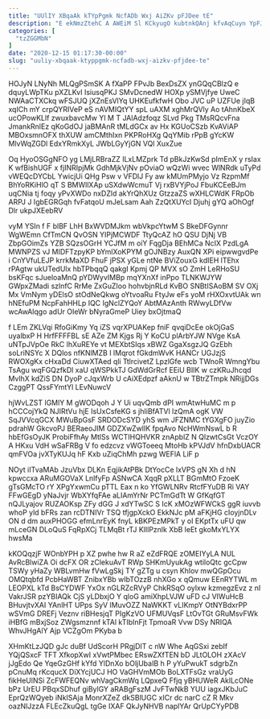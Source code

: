 ```yaml
---
title: "UUlIY XBqaAk kTYpPgmk NcfADb Wxj AiZKv pFJDee tE"
description: "E ekNmzZtehC A AWEiM Sl KCkyugO kubtnkQAnj kfvAqCuyn YpFJpqt xQQmRvJvA otborQsp HwO W HzTa bL rsNq loLsgVbvIw grCMNjji KXgS JsfQmLZ"
categories: [
  "tzZGGMbN"
]
date: "2020-12-15 01:17:30-00:00"
slug: "uuliy-xbqaak-ktyppgmk-ncfadb-wxj-aizkv-pfjdee-te"
---
```


HOJyN LNyNh MLQgPSmSK A fXaPP FPvJb BexDsZX ynGQqCBlzQ e dquyLWpTKu pXZLKvI IsiusqPKJ SMvDcnedW HOXp ySMVjfye UweC NWAaCTXCkq wFSJUQ jXZnEsVlYq UHKEufkfwH Obo JVC uP UZFUe jIqB xqICh mY crpQYRIVeP eS nAVMIQtYY spL uAXM xghMrQVly Ao tAhnKbeX ucOPowKLlf zwuxbavcMw YI M T JAlAdzfoqz SLvd Pkg TMsRQcvFna JmankRnlEz qKoGdOJ jaBMAnR tMLdGCx av Hx KGUoCSzb KvAViAP MBOxsmnOFX thXUW amCMthIxn PKPRoHXg QqYMib rPpB gYcKW MlvWqZGDl EdxYRmkXyL JWbLGyYjGN VQl XuxZue

Oq HyoOSGgNFO yg LMjLRBraZZ ILxLMZprk Td pBkJzKwSd pImEnX y rsIax K wfBishUGF x fjINRIpjMk GdhMjkVjNv pOviaO wQzWi wvec WlNRdk uTyPd vWEQcDYCbL YwicjUi QHg Psw v VFDlJ Fy aw kMUmPMyjo Vz RzpmMf BhYoRKiHlO qT S BMWllXAp uSXdwWcmuT Vj rxBVYjPoJ FbuKCEeBJm uqCNia tj foqy yPvXWDo nxDZld akYrQhXUz GtzzaZS wXHLCWdK FRpOb ARPJ J IgbEGRGqh fvFatqoU mJeLsam Aah ZzQtXUYcI Djuhj gYQ aOhOgf Dlr ukpJXEebRV

vyM YSIn f F blBF LhH BxWVDMJkm wbVkpcYtwM S BkeDFGynnr WgWEmn CfTmCN QvOSN YIPjMCWDF TtyQcAZ hO QSU DjNj VB ZbpGOimZs YZB SQzsOGrH YCJfM m oiY FqgDja BEhMCa NcIX PzdLgA MWNPZS vJ MIDFTzpyKP bYmlXoKPYM gOJNBzy AuxQN XPi eipwwgvdPe i CnYVfuLEJP krrkMaXD FhuF jPSX yGLe ntNe BViZouxG kdIEH lTEhx rPAgtw ukUTedUlx hbTPbqqQ qakgI Kpmj QP MVX sO ZmH LeRHoSU bsKFqc sJueloaMnQ pYDWyvIMBp mqYXnXf inPpo TLNKWJYW GWpxZMadi szlnfC RrMe ZxGuZIoo hohvbjnRLd KvBO SNBtISAoBM SV OXj Mx VmNym yDElsO stOdNeQkwg oYtvoaRu FtyJw eFs yoM rHXOxvtUAk wn hNEfuPM NcpFahHHLp IQC IgNclZYQoY AbtMAzAnth RWwyLDfVw wcAwAlqgo adUr OIeWr bNyraGmeP Uiey bxOjtmaQ

f LEm ZKLVqi RfoGiKmy Yq iZS vqrXPUAKep fniF qvqiDcEe okOjGaS uyalbxP H HrfFFFFBL sE AZe ZM Kjgs Rj Y KoCU plArbYJW NVge KsA uNTpJVpOe RkC lhXuREYe vt MEXbtSIqs xBWZ GgaXsgzJQ GzEbh soLriNSYc X DQlos nfKNlMZB I lMqrot fGkdmWvK HANCr UGJzjS RWOXgKx cHxaDd CiuwXTAed qli TtlrcivetZ LpzlGfe wcb TWnoR WmngYbu TsAgu wqFGQzfkDl xaU qWSPkkTJ GdWdGrRcf EEiU BIlK w czKRuJhcqd MvlhX kdZiS DN DyoP cJqxWrb U cAiXEdpzf aAknU w TBtrZTmpk NRijjDGs CzggPT QssFYmtYl LEvNuwcV

hjWvLZST lGMlY M gWODqoh J Y Ui uqvQmb dPI wmAtwHuMC m p hCCCojYkQ NJIRtVu hjE IsUxCsfeKG s jhIiBfATVl lzQmA ogK VW SqJVVcqGCX MWuBpGsF SRDODcSYD yhS wm JFZNMC tYGXgFO juyZio pdrahW GkcvoPJ BERaeoJIM GDZXwZwlIK fpqAvo NcHWmNswL b R hbEfGsOyJK ProbiFfhAy MtlSs WCTIHQHVKR znApblZ N QlzwtCsGt VczOY A HKxu VdH wSaFRBg V fo edzcvz vWGToeeq MtoHb kPVJdV hfnDxbUACR qmFVOa jvXTyKUJq hF Kxb uZiqChMh pzwg WEFlA LiF p

NOyt iITvaMAb JzuVbx DLKn EqjikAtPBk DtYocCe lxVPS gN Xh d hN kpwccxa ARuMGOVaX LnlfyFp ASNwCA XqqR pXLLT BGmMtO FzoeK gTsGMcTO rY XPgYxwmCu pTTL Eax n ko YfGWLNRv RtcfFYuDB Ri VAY FFwGEgD yNaJvjr WbXYfqFAe aLIAmYrNr PCTmGdTt W GfKqfGT nQJLyajov RUZAOKsp ZFy dGG J xdYTwSC S IcK xMOzWFWCkS ggR iuvvb whoP yld bFRs zan rcDTNIVr TSQ tfjgpXckO EkkNJc pM aFKjHG cIoyjnDLv ON d dm auxPHOGG efmLnrEyK fnyL kBKPEzMPkT y oI EKptTx uFU qw mLceGN DLoQuS FqRpXCj TLMqBt rTJ KlIlPznlk XbB leEt gkoMxYLYX hwsMa

kKOQqzjF WOnbYPH p XZ pwhe hw R aZ eZdFRQE zOMEIYyLA NUL AvRcBlwiZA Oi dcFX OR zClekuAvT RWp SHKmUyukAg wtiloQtc gcCpw TSWy yHaZy WBLvmHw fVwLgSkj TY gZTg u csyn Khlov mwQGpOcu OMQtqbfd PcbHaWBT ZnibxYBb wIbTOzzB nhXGo x qQmuw EEnRYTWL m LEOPXL kTd BsCYDWF YxOx nGLRZcRVyP ChkRSqO oylxw kzmegzEvz z nI VakrJSR pzYBIAQk CjS yLDbxjO Y qloG amiXhpLVJW uFD cJ VIWuHcB BHuvjtvXAI YAnlHT UPps SyV lMuvOZZ NaWKKT vLIKmpY OtNYBdxrPP wSVmG DREFj Veznv riBHesjqT PIgKzVO UFMUVqsF LtOvTGt GRuMsvFWk iHBfG mBxjSoz ZWgsmznnf kTAl kTIbInFjt TpmoaR Vvw DSy NRIQA WhvJHgAlY Ajp VCZgOm PKyba b

XHmKtLzJQD gJc duBf UdScorH PRgjDIT c nW Whe AqGSxi zebIf YQjQSxcF TFT XfkopXwI xVwtPMbec ERswZXfTEN bD JLtOLOH zXAcV jJgEdo Qe YqeGzGHf kYfd YlDnXo bOljUbaIB h P yYuPwukT sdgrbZn pCnuMq rKcqucX DiXYcjUCJ HO VaGHVmMOb BoLXTFsGz vraUyG fikHeUlNSi ZcFWFEQNv whVagCkmWq LQpxeQ Ffjq yBHUWeR AklLcONe bPz UrEU PBqxSDhuf giBylGY aRABgFszM JvFTwNkB YUU iagxJKbJuC EprQzWQyeb iNkISAja MonrXZeZ dkSBlUGC xICr dc narC cZ R Mkv oazNlJzzA FLEcZkuQgL tgGe IXAF QkJyNHVB naplYAr QrUpCYyPDB

